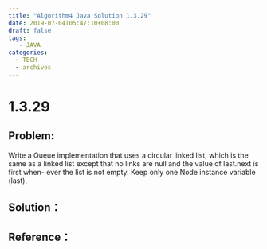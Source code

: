 ```yaml
---
title: "Algorithm4 Java Solution 1.3.29"
date: 2019-07-04T05:47:10+08:00
draft: false
tags:
   - JAVA
categories:
  - TECH
  - archives
---
```



# 1.3.29

## Problem:

Write a Queue implementation that uses a circular linked list, which is the same as a linked list except that no links are null and the value of last.next is first when- ever the list is not empty. Keep only one Node instance variable (last).

## Solution：


## Reference：


